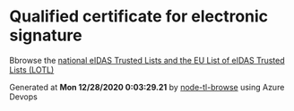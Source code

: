 # Qualified certificate for electronic signature 
 Bbrowse the [national eIDAS Trusted Lists and the EU List of eIDAS Trusted Lists (LOTL)](https://webgate.ec.europa.eu/tl-browser/#/) 
 
 
Generated at **Mon 12/28/2020  0:03:29.21** by [node-tl-browse](https://github.com/ymedlop/node-tl-browser) using Azure Devops 
